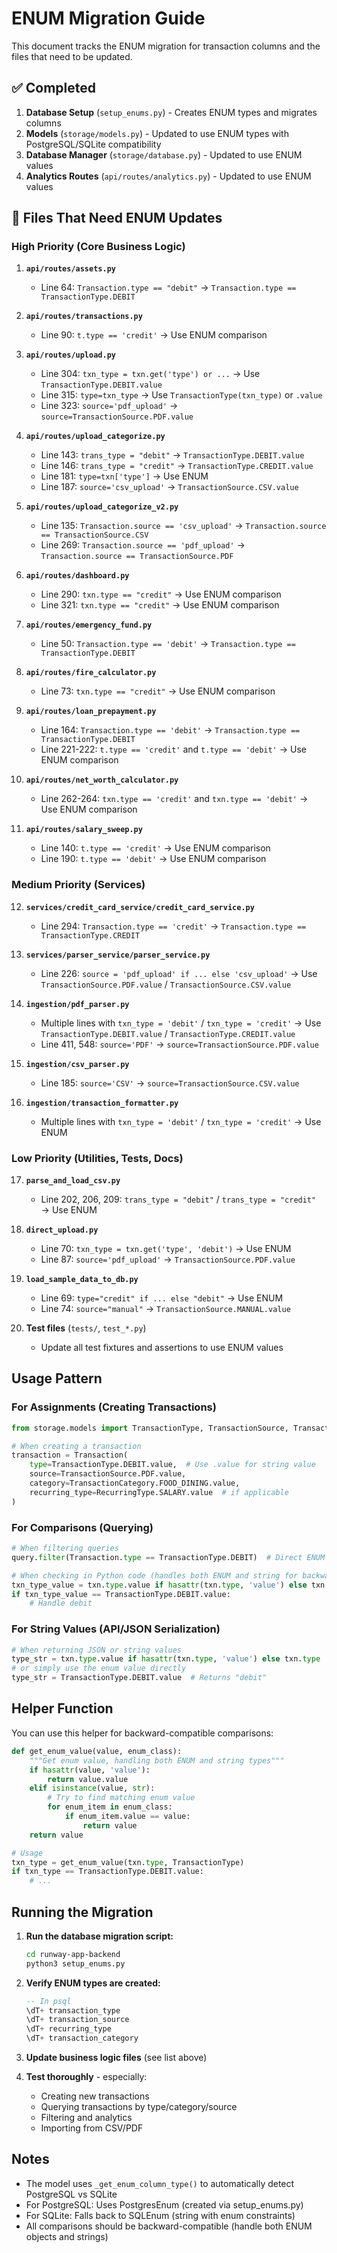 # ENUM Migration Guide

This document tracks the ENUM migration for transaction columns and the files that need to be updated.

## ✅ Completed

1. **Database Setup** (`setup_enums.py`) - Creates ENUM types and migrates columns
2. **Models** (`storage/models.py`) - Updated to use ENUM types with PostgreSQL/SQLite compatibility
3. **Database Manager** (`storage/database.py`) - Updated to use ENUM values
4. **Analytics Routes** (`api/routes/analytics.py`) - Updated to use ENUM values

## 🔄 Files That Need ENUM Updates

### High Priority (Core Business Logic)

1. **`api/routes/assets.py`**
   - Line 64: `Transaction.type == "debit"` → `Transaction.type == TransactionType.DEBIT`

2. **`api/routes/transactions.py`**
   - Line 90: `t.type == 'credit'` → Use ENUM comparison

3. **`api/routes/upload.py`**
   - Line 304: `txn_type = txn.get('type') or ...` → Use `TransactionType.DEBIT.value`
   - Line 315: `type=txn_type` → Use `TransactionType(txn_type)` or `.value`
   - Line 323: `source='pdf_upload'` → `source=TransactionSource.PDF.value`

4. **`api/routes/upload_categorize.py`**
   - Line 143: `trans_type = "debit"` → `TransactionType.DEBIT.value`
   - Line 146: `trans_type = "credit"` → `TransactionType.CREDIT.value`
   - Line 181: `type=txn['type']` → Use ENUM
   - Line 187: `source='csv_upload'` → `TransactionSource.CSV.value`

5. **`api/routes/upload_categorize_v2.py`**
   - Line 135: `Transaction.source == 'csv_upload'` → `Transaction.source == TransactionSource.CSV`
   - Line 269: `Transaction.source == 'pdf_upload'` → `Transaction.source == TransactionSource.PDF`

6. **`api/routes/dashboard.py`**
   - Line 290: `txn.type == "credit"` → Use ENUM comparison
   - Line 321: `txn.type == "credit"` → Use ENUM comparison

7. **`api/routes/emergency_fund.py`**
   - Line 50: `Transaction.type == 'debit'` → `Transaction.type == TransactionType.DEBIT`

8. **`api/routes/fire_calculator.py`**
   - Line 73: `txn.type == "credit"` → Use ENUM comparison

9. **`api/routes/loan_prepayment.py`**
   - Line 164: `Transaction.type == 'debit'` → `Transaction.type == TransactionType.DEBIT`
   - Line 221-222: `t.type == 'credit'` and `t.type == 'debit'` → Use ENUM comparison

10. **`api/routes/net_worth_calculator.py`**
    - Line 262-264: `txn.type == 'credit'` and `txn.type == 'debit'` → Use ENUM comparison

11. **`api/routes/salary_sweep.py`**
    - Line 140: `t.type == 'credit'` → Use ENUM comparison
    - Line 190: `t.type == 'debit'` → Use ENUM comparison

### Medium Priority (Services)

12. **`services/credit_card_service/credit_card_service.py`**
    - Line 294: `Transaction.type == 'credit'` → `Transaction.type == TransactionType.CREDIT`

13. **`services/parser_service/parser_service.py`**
    - Line 226: `source = 'pdf_upload' if ... else 'csv_upload'` → Use `TransactionSource.PDF.value` / `TransactionSource.CSV.value`

14. **`ingestion/pdf_parser.py`**
    - Multiple lines with `txn_type = 'debit'` / `txn_type = 'credit'` → Use `TransactionType.DEBIT.value` / `TransactionType.CREDIT.value`
    - Line 411, 548: `source='PDF'` → `source=TransactionSource.PDF.value`

15. **`ingestion/csv_parser.py`**
    - Line 185: `source='CSV'` → `source=TransactionSource.CSV.value`

16. **`ingestion/transaction_formatter.py`**
    - Multiple lines with `txn_type = 'debit'` / `txn_type = 'credit'` → Use ENUM

### Low Priority (Utilities, Tests, Docs)

17. **`parse_and_load_csv.py`**
    - Line 202, 206, 209: `trans_type = "debit"` / `trans_type = "credit"` → Use ENUM

18. **`direct_upload.py`**
    - Line 70: `txn_type = txn.get('type', 'debit')` → Use ENUM
    - Line 87: `source='pdf_upload'` → `TransactionSource.PDF.value`

19. **`load_sample_data_to_db.py`**
    - Line 69: `type="credit" if ... else "debit"` → Use ENUM
    - Line 74: `source="manual"` → `TransactionSource.MANUAL.value`

20. **Test files** (`tests/`, `test_*.py`)
    - Update all test fixtures and assertions to use ENUM values

## Usage Pattern

### For Assignments (Creating Transactions)

```python
from storage.models import TransactionType, TransactionSource, TransactionCategory, RecurringType

# When creating a transaction
transaction = Transaction(
    type=TransactionType.DEBIT.value,  # Use .value for string value
    source=TransactionSource.PDF.value,
    category=TransactionCategory.FOOD_DINING.value,
    recurring_type=RecurringType.SALARY.value  # if applicable
)
```

### For Comparisons (Querying)

```python
# When filtering queries
query.filter(Transaction.type == TransactionType.DEBIT)  # Direct ENUM comparison works in SQLAlchemy

# When checking in Python code (handles both ENUM and string for backward compatibility)
txn_type_value = txn.type.value if hasattr(txn.type, 'value') else txn.type
if txn_type_value == TransactionType.DEBIT.value:
    # Handle debit
```

### For String Values (API/JSON Serialization)

```python
# When returning JSON or string values
type_str = txn.type.value if hasattr(txn.type, 'value') else txn.type
# or simply use the enum value directly
type_str = TransactionType.DEBIT.value  # Returns "debit"
```

## Helper Function

You can use this helper for backward-compatible comparisons:

```python
def get_enum_value(value, enum_class):
    """Get enum value, handling both ENUM and string types"""
    if hasattr(value, 'value'):
        return value.value
    elif isinstance(value, str):
        # Try to find matching enum value
        for enum_item in enum_class:
            if enum_item.value == value:
                return value
    return value

# Usage
txn_type = get_enum_value(txn.type, TransactionType)
if txn_type == TransactionType.DEBIT.value:
    # ...
```

## Running the Migration

1. **Run the database migration script:**
   ```bash
   cd runway-app-backend
   python3 setup_enums.py
   ```

2. **Verify ENUM types are created:**
   ```sql
   -- In psql
   \dT+ transaction_type
   \dT+ transaction_source
   \dT+ recurring_type
   \dT+ transaction_category
   ```

3. **Update business logic files** (see list above)

4. **Test thoroughly** - especially:
   - Creating new transactions
   - Querying transactions by type/category/source
   - Filtering and analytics
   - Importing from CSV/PDF

## Notes

- The model uses `_get_enum_column_type()` to automatically detect PostgreSQL vs SQLite
- For PostgreSQL: Uses PostgresEnum (created via setup_enums.py)
- For SQLite: Falls back to SQLEnum (string with enum constraints)
- All comparisons should be backward-compatible (handle both ENUM objects and strings)

